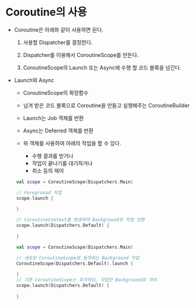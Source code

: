 # Coroutine의 사용

- Coroutine은 아래와 같이 사용하면 된다.

  1. 사용할 Dispatcher를 결정한다.
  
  2. Dispatcher를 이용해서 CoroutineScope를 만든다.
  
  3. CoroutineScope의 Launch 또는 Async에 수행 할 코드 블록을 넘긴다.
  
  
- Launch와 Async
  
  - CoroutineScope의 확장함수
  
  - 넘겨 받은 코드 블록으로 Coroutine을 만들고 실행해주는 CoroutineBuilder
  
  - Launch는 Job 객체를 반환
  
  - Async는 Deferred 객체를 반환
  
  - 위 객체를 사용하여 아래의 작업을 할 수 있다.
  
    - 수행 결과를 받거나
    - 작업이 끝나기를 대기하거나
    - 취소 등의 제어
 
``` kotlin
    val scope = CoroutineScope(Dispatchers.Main)

    // Foreground 작업
    scope.launch {
    
    }

    // CoroutineContext를 변경하여 Background로 작업 전환
    scope.launch(Dispatchers.Default) {
    
    }
```

``` kotlin
    val scope = CoroutineScope(Dispatchers.Main)

    // 새로운 CoroutineScope로 동작하는 Background 작업
    CoroutineScope(Dispatchers.Default).launch {
    
    }
    // 기존 CoroutineScope는 유지하되, 작업만 Background로 처리
    scope.launch(Dispatchers.Default) {
    
    }
```
